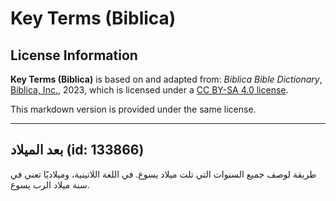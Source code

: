 # Key Terms (Biblica)

## License Information

**Key Terms (Biblica)** is based on and adapted from: _Biblica Bible Dictionary_, [Biblica, Inc.](https://www.biblica.com/), 2023, which is licensed under a [CC BY-SA 4.0 license](https://creativecommons.org/licenses/by-sa/4.0/legalcode.en).

This markdown version is provided under the same license.



--------------------------------

## بعد الميلاد (id: 133866)

طريقة لوصف جميع السنوات التي تلت ميلاد يسوع. في اللغة اللاتينية، وميلاديًا تعني في سنة ميلاد الرب يسوع.


